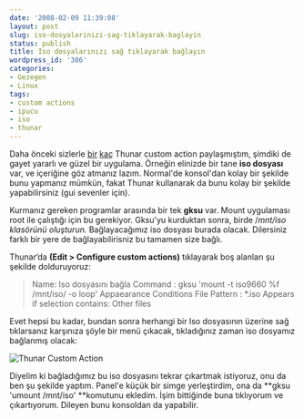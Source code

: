 ```yaml
---
date: '2008-02-09 11:39:08'
layout: post
slug: iso-dosyalarinizi-sag-tiklayarak-baglayin
status: publish
title: Iso dosyalarınızı sağ tıklayarak bağlayın
wordpress_id: '386'
categories:
- Gezegen
- Linux
tags:
- custom actions
- ipucu
- iso
- thunar
---
```


Daha önceki sizlerle [bir](http://blog.arsln.org/video-dosyalarinizi-sag-tiklayarak-320x240-formatina-donusturun/) [kaç](http://blog.arsln.org/video-dosyalarini-sag-tiklama-ile-tvde-acmak/) Thunar custom action paylaşmıştım, şimdiki de gayet yararlı ve güzel bir uygulama. Örneğin elinizde bir tane **iso dosyası** var, ve içeriğine göz atmanız lazım. Normal'de konsol'dan kolay bir şekilde bunu yapmanız mümkün, fakat Thunar kullanarak da bunu kolay bir şekilde yapabilirsiniz (gui sevenler için).

Kurmanız gereken programlar arasında bir tek **gksu** var. Mount uygulaması root ile çalıştığı için bu gerekiyor. Gksu'yu kurduktan sonra, birde /_mnt/iso klasörünü oluşturun._ Bağlayacağımız iso dosyası burada olacak. Dilersiniz farklı bir yere de bağlayabilirisniz bu tamamen size bağlı. 

Thunar‘da **(Edit > Configure custom actions)** tıklayarak boş alanları şu şekilde dolduruyoruz:




> Name: Iso dosyasını bağla
Command : gksu 'mount -t iso9660 %f /mnt/iso/ -o loop'
Appaearance Conditions
File Pattern : *.iso 
Appears if selection contains: Other files




Evet hepsi bu kadar, bundan sonra herhangi bir Iso dosyasının üzerine sağ tıklarsanız karşınıza şöyle bir menü çıkacak, tıkladığınız zaman iso dosyamız bağlanmış olacak:

 ![Thunar Custom Action](http://blog.arsln.org/image/isothunar2.jpg)

Diyelim ki bağladığımız bu iso dosyasını tekrar çıkartmak istiyoruz, onu da ben şu şekilde yaptım. Panel'e küçük bir simge yerleştirdim, ona da **gksu 'umount /mnt/iso' **komutunu ekledim. İşim bittiğinde buna tıklıyorum ve çıkartıyorum. Dileyen bunu konsoldan da yapabilir. 
